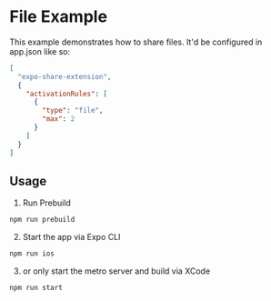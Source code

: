 # File Example

This example demonstrates how to share files. It'd be configured in app.json like so:

```json
[
  "expo-share-extension",
  {
    "activationRules": [
      {
        "type": "file",
        "max": 2
      }
    ]
  }
]
```

## Usage

1. Run Prebuild

```bash
npm run prebuild
```

2. Start the app via Expo CLI

```bash
npm run ios
```

3. or only start the metro server and build via XCode

```bash
npm run start
```
